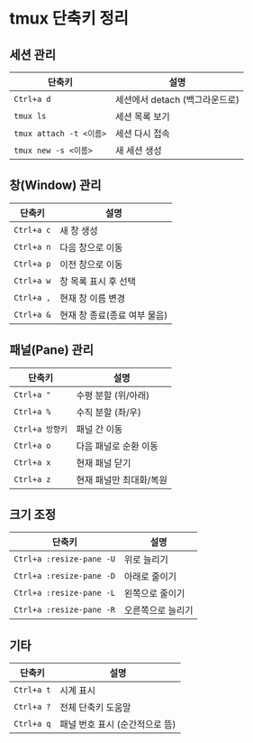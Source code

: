 # tmux 단축키 정리

## 세션 관리
| 단축키 | 설명 |
|--------|------|
| `Ctrl+a d` | 세션에서 detach (백그라운드로) |
| `tmux ls` | 세션 목록 보기 |
| `tmux attach -t <이름>` | 세션 다시 접속 |
| `tmux new -s <이름>` | 새 세션 생성 |

## 창(Window) 관리
| 단축키 | 설명 |
|--------|------|
| `Ctrl+a c` | 새 창 생성 |
| `Ctrl+a n` | 다음 창으로 이동 |
| `Ctrl+a p` | 이전 창으로 이동 |
| `Ctrl+a w` | 창 목록 표시 후 선택 |
| `Ctrl+a ,` | 현재 창 이름 변경 |
| `Ctrl+a &` | 현재 창 종료(종료 여부 물음) |

## 패널(Pane) 관리
| 단축키 | 설명 |
|--------|------|
| `Ctrl+a "` | 수평 분할 (위/아래) |
| `Ctrl+a %` | 수직 분할 (좌/우) |
| `Ctrl+a 방향키` | 패널 간 이동 |
| `Ctrl+a o` | 다음 패널로 순환 이동 |
| `Ctrl+a x` | 현재 패널 닫기 |
| `Ctrl+a z` | 현재 패널만 최대화/복원 |

## 크기 조정
| 단축키 | 설명 |
|--------|------|
| `Ctrl+a :resize-pane -U` | 위로 늘리기 |
| `Ctrl+a :resize-pane -D` | 아래로 줄이기 |
| `Ctrl+a :resize-pane -L` | 왼쪽으로 줄이기 |
| `Ctrl+a :resize-pane -R` | 오른쪽으로 늘리기 |

## 기타
| 단축키 | 설명 |
|--------|------|
| `Ctrl+a t` | 시계 표시 |
| `Ctrl+a ?` | 전체 단축키 도움말 |
| `Ctrl+a q` | 패널 번호 표시 (순간적으로 뜸) |
